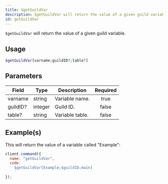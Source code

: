 ```yaml
---
title: $getGuildVar
description: $getGuildVar will return the value of a given guild variable.
id: getGuildVar
---
```


`$getGuildVar` will return the value of a given guild variable.

## Usage

```php
$getGuildVar[varname;guildID?;table?]
```

## Parameters

| Field    | Type    | Description     | Required |
| -------- | ------- | --------------- | :------: |
| varname  | string  | Variable name.  |   true   |
| guildID? | integer | Guild ID.       |  false   |
| table?   | string  | Variable table. |  false   |

## Example(s)

This will return the value of a variable called "Example":

```javascript
client.command({
  name: "getGuildVar",
  code: `
    $getGuildVar[Example;$guildID;main]
    `
});
```

